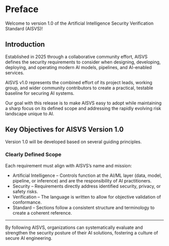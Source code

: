 # Preface

Welcome to version 1.0 of the Artificial Intelligence Security Verification Standard (AISVS)!

## Introduction

Established in 2025 through a collaborative community effort, AISVS defines the security requirements to consider when designing, developing, deploying, and operating modern AI models, pipelines, and AI-enabled services.

AISVS v1.0 represents the combined effort of its project leads, working group, and wider community contributors to create a practical, testable baseline for securing AI systems.

Our goal with this release is to make AISVS easy to adopt while maintaining a sharp focus on its defined scope and addressing the rapidly evolving risk landscape unique to AI.

## Key Objectives for AISVS Version 1.0

Version 1.0 will be developed based on several guiding principles.

### Clearly Defined Scope

Each requirement must align with AISVS’s name and mission:

* Artificial Intelligence – Controls function at the AI/ML layer (data, model, pipeline, or inference) and are the responsibility of AI practitioners.
* Security – Requirements directly address identified security, privacy, or safety risks.
* Verification – The language is written to allow for objective validation of conformance.
* Standard – Sections follow a consistent structure and terminology to create a coherent reference.
  ​
---

By following AISVS, organizations can systematically evaluate and strengthen the security posture of their AI solutions, fostering a culture of secure AI engineering.

